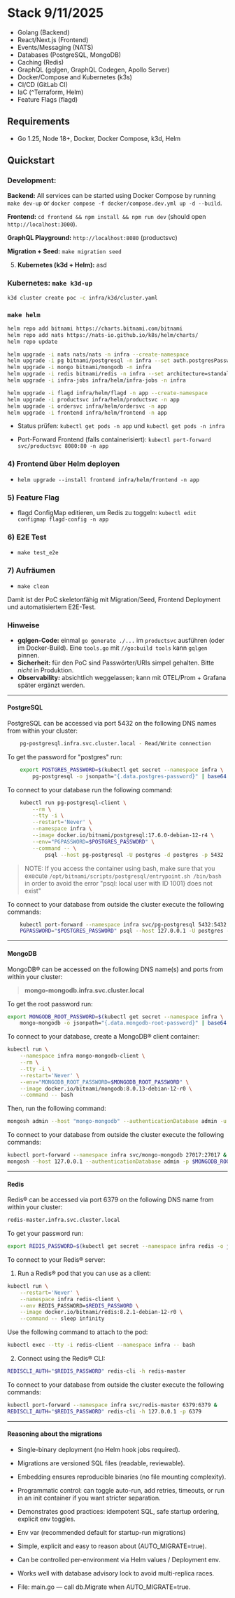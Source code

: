 # Stack 9/11/2025

- Golang (Backend)
- React/Next.js (Frontend)
- Events/Messaging (NATS)
- Databases (PostgreSQL, MongoDB)
- Caching (Redis)
- GraphQL (gqlgen, GraphQL Codegen, Apollo Server)
- Docker/Compose and Kubernetes (k3s)
- CI/CD (GitLab CI)
- IaC (^Terraform, Helm)
- Feature Flags (flagd)

## Requirements

- Go 1.25, Node 18+, Docker, Docker Compose, k3d, Helm

## Quickstart

### Development:

**Backend:** All services can be started using Docker Compose by running `make dev-up` or `docker compose -f docker/compose.dev.yml up -d --build`.

**Frontend:** `cd frontend && npm install && npm run dev` (should open `http://localhost:3000`).

**GraphQL Playground:** `http://localhost:8080` (productsvc)

**Migration + Seed:** `make migration seed`


5. **Kubernetes (k3d + Helm):** asd

### Kubernetes: `make k3d-up`

```sh
k3d cluster create poc -c infra/k3d/cluster.yaml
```

### `make helm`

```sh
helm repo add bitnami https://charts.bitnami.com/bitnami
helm repo add nats https://nats-io.github.io/k8s/helm/charts/
helm repo update
```

```sh
helm upgrade -i nats nats/nats -n infra --create-namespace
helm upgrade -i pg bitnami/postgresql -n infra --set auth.postgresPassword=postgres
helm upgrade -i mongo bitnami/mongodb -n infra
helm upgrade -i redis bitnami/redis -n infra --set architecture=standalone
helm upgrade -i infra-jobs infra/helm/infra-jobs -n infra
```

```sh
helm upgrade -i flagd infra/helm/flagd -n app --create-namespace
helm upgrade -i productsvc infra/helm/productsvc -n app
helm upgrade -i ordersvc infra/helm/ordersvc -n app
helm upgrade -i frontend infra/helm/frontend -n app
```
- Status prüfen: `kubectl get pods -n app` und `kubectl get pods -n infra`

- Port-Forward Frontend (falls containerisiert): `kubectl port-forward svc/productsvc 8080:80 -n app`

### 4) Frontend über Helm deployen

- `helm upgrade --install frontend infra/helm/frontend -n app`

### 5) Feature Flag

- flagd ConfigMap editieren, um Redis zu toggeln: `kubectl edit configmap flagd-config -n app`

### 6) E2E Test

- `make test_e2e`

### 7) Aufräumen

- `make clean`

Damit ist der PoC skeletonfähig mit Migration/Seed, Frontend Deployment und automatisiertem E2E-Test.

### Hinweise
- **gqlgen-Code:** einmal `go generate ./...` im `productsvc` ausführen (oder im Docker-Build). Eine `tools.go` mit `//go:build tools` kann `gqlgen` pinnen.
- **Sicherheit:** für den PoC sind Passwörter/URIs simpel gehalten. Bitte *nicht* in Produktion.
- **Observability:** absichtlich weggelassen; kann mit OTEL/Prom + Grafana später ergänzt werden.

---

#### PostgreSQL

PostgreSQL can be accessed via port 5432 on the following DNS names from within your cluster:

```sh
    pg-postgresql.infra.svc.cluster.local - Read/Write connection
```

To get the password for "postgres" run:

```sh
    export POSTGRES_PASSWORD=$(kubectl get secret --namespace infra \
        pg-postgresql -o jsonpath="{.data.postgres-password}" | base64 -d)
```

To connect to your database run the following command:

```sh
    kubectl run pg-postgresql-client \
        --rm \
        --tty -i \
        --restart='Never' \
        --namespace infra \
        --image docker.io/bitnami/postgresql:17.6.0-debian-12-r4 \
        --env="PGPASSWORD=$POSTGRES_PASSWORD" \
        --command -- \
            psql --host pg-postgresql -U postgres -d postgres -p 5432
```

> NOTE: If you access the container using bash, make sure that you execute `/opt/bitnami/scripts/postgresql/entrypoint.sh /bin/bash` in order to avoid the error "psql: local user with ID 1001} does not exist"

To connect to your database from outside the cluster execute the following commands:

```sh
    kubectl port-forward --namespace infra svc/pg-postgresql 5432:5432 &
    PGPASSWORD="$POSTGRES_PASSWORD" psql --host 127.0.0.1 -U postgres -d postgres -p 5432
```
 
---

#### MongoDB

MongoDB&reg; can be accessed on the following DNS name(s) and ports from within your cluster:

> **mongo-mongodb.infra.svc.cluster.local**

To get the root password run:

```sh
export MONGODB_ROOT_PASSWORD=$(kubectl get secret --namespace infra \
    mongo-mongodb -o jsonpath="{.data.mongodb-root-password}" | base64 -d)
```

To connect to your database, create a MongoDB&reg; client container:

```sh
kubectl run \
    --namespace infra mongo-mongodb-client \
    --rm \
    --tty -i \
    --restart='Never' \
    --env="MONGODB_ROOT_PASSWORD=$MONGODB_ROOT_PASSWORD" \
    --image docker.io/bitnami/mongodb:8.0.13-debian-12-r0 \
    --command -- bash
```

Then, run the following command:

```sh
mongosh admin --host "mongo-mongodb" --authenticationDatabase admin -u $MONGODB_ROOT_USER -p $MONGODB_ROOT_PASSWORD
```

To connect to your database from outside the cluster execute the following commands:

```sh
kubectl port-forward --namespace infra svc/mongo-mongodb 27017:27017 &
mongosh --host 127.0.0.1 --authenticationDatabase admin -p $MONGODB_ROOT_PASSWORD
```

---

#### Redis

Redis&reg; can be accessed via port 6379 on the following DNS name from within your cluster:

```sh
redis-master.infra.svc.cluster.local
```

To get your password run:

```sh
export REDIS_PASSWORD=$(kubectl get secret --namespace infra redis -o jsonpath="{.data.redis-password}" | base64 -d)
```

To connect to your Redis&reg; server:

1. Run a Redis&reg; pod that you can use as a client:

```sh
kubectl run \
    --restart='Never' \
    --namespace infra redis-client \
    --env REDIS_PASSWORD=$REDIS_PASSWORD \
    --image docker.io/bitnami/redis:8.2.1-debian-12-r0 \
    --command -- sleep infinity
```

Use the following command to attach to the pod:

```sh
kubectl exec --tty -i redis-client --namespace infra -- bash
```

2. Connect using the Redis&reg; CLI:

```sh
REDISCLI_AUTH="$REDIS_PASSWORD" redis-cli -h redis-master
```

To connect to your database from outside the cluster execute the following commands:


```sh
kubectl port-forward --namespace infra svc/redis-master 6379:6379 &
REDISCLI_AUTH="$REDIS_PASSWORD" redis-cli -h 127.0.0.1 -p 6379
```

---


#### Reasoning about the migrations

- Single-binary deployment (no Helm hook jobs required).
- Migrations are versioned SQL files (readable, reviewable).
- Embedding ensures reproducible binaries (no file mounting complexity).
- Programmatic control: can toggle auto-run, add retries, timeouts, or run in an init container if you want stricter separation.
- Demonstrates good practices: idempotent SQL, safe startup ordering, explicit env toggles.

- Env var (recommended default for startup-run migrations)
- Simple, explicit and easy to reason about (AUTO_MIGRATE=true).
- Can be controlled per-environment via Helm values / Deployment env.
- Works well with database advisory lock to avoid multi-replica races.
- File: main.go — call db.Migrate when AUTO_MIGRATE=true.
